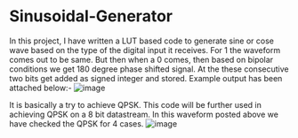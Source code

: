 # Sinusoidal-Generator
In this project, I have written a LUT based code to generate sine or cose wave based on the type of the digital input it receives. For 1 the waveform comes out to be same. But then when a 0 comes, then based on bipolar conditions we get 180 degree phase shifted signal. At the these consecutive two bits get added as signed integer and stored.
Example output has been attached below:-
![image](https://github.com/Divyajyotipatra10/Sinusoidal-Generator/assets/96006198/da173948-bc38-4cb3-82b1-128ec1db7d5e)

It is basically a try to achieve QPSK. This code will be further used in achieving QPSK on a 8 bit datastream.
In this waveform posted above we have checked the QPSK for 4 cases.
![image](https://github.com/Divyajyotipatra10/Sinusoidal-Generator/assets/96006198/b4b6dc91-6de7-4ce3-9c44-073b62989ac4)
